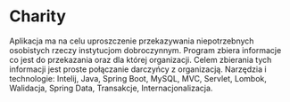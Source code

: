 # Charity

Aplikacja ma na celu uproszczenie przekazywania niepotrzebnych osobistych rzeczy instytucjom dobroczynnym. Program zbiera informacje co jest do przekazania oraz dla której organizacji. Celem zbierania tych informacji jest proste połączanie darczyńcy z organizacją.
Narzędzia i technologie: Intelij, Java, Spring Boot, MySQL, MVC, Servlet, Lombok, Walidacja, Spring Data, Transakcje, Internacjonalizacja.
